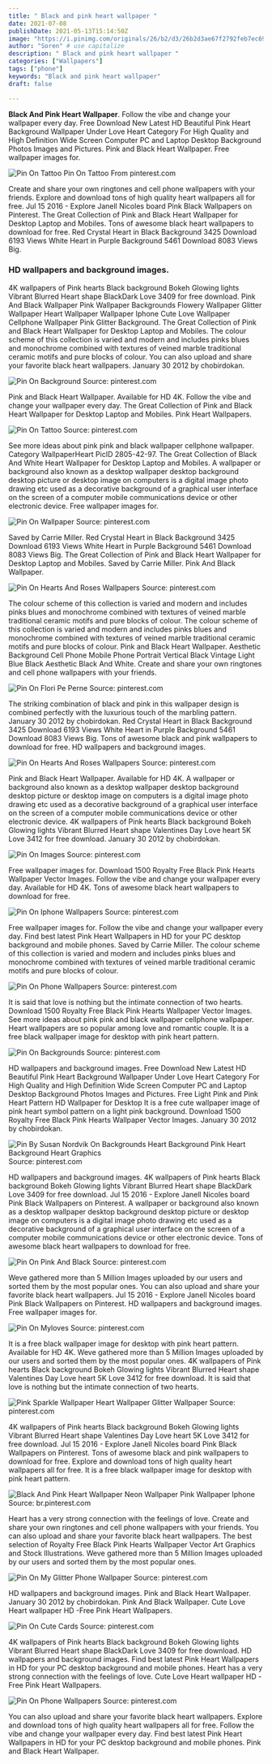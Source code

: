 ```yaml
---
title: " Black and pink heart wallpaper "
date: 2021-07-08
publishDate: 2021-05-13T15:14:50Z
image: "https://i.pinimg.com/originals/26/b2/d3/26b2d3ae67f2792feb7ec69a1e14c7ae.jpg"
author: "Soren" # use capitalize
description: " Black and pink heart wallpaper "
categories: ["Wallpapers"]
tags: ["phone"]
keywords: "Black and pink heart wallpaper"
draft: false

---
```



**Black And Pink Heart Wallpaper**. Follow the vibe and change your wallpaper every day. Free Download New Latest HD Beautiful Pink Heart Background Wallpaper Under Love Heart Category For High Quality and High Definition Wide Screen Computer PC and Laptop Desktop Background Photos Images and Pictures. Pink and Black Heart Wallpaper. Free wallpaper images for.

![Pin On Tattoo](https://i.pinimg.com/564x/59/ee/a5/59eea58ef26062a769974ae1d3d58be1.jpg "Pin On Tattoo")
Pin On Tattoo From pinterest.com


Create and share your own ringtones and cell phone wallpapers with your friends. Explore and download tons of high quality heart wallpapers all for free. Jul 15 2016 - Explore Janell Nicoles board Pink Black Wallpapers on Pinterest. The Great Collection of Pink and Black Heart Wallpaper for Desktop Laptop and Mobiles. Tons of awesome black heart wallpapers to download for free. Red Crystal Heart in Black Background 3425 Download 6193 Views White Heart in Purple Background 5461 Download 8083 Views Big.

### HD wallpapers and background images.

4K wallpapers of Pink hearts Black background Bokeh Glowing lights Vibrant Blurred Heart shape BlackDark Love 3409 for free download. Pink And Black Wallpaper Pink Wallpaper Backgrounds Flowery Wallpaper Glitter Wallpaper Heart Wallpaper Wallpaper Iphone Cute Love Wallpaper Cellphone Wallpaper Pink Glitter Background. The Great Collection of Pink and Black Heart Wallpaper for Desktop Laptop and Mobiles. The colour scheme of this collection is varied and modern and includes pinks blues and monochrome combined with textures of veined marble traditional ceramic motifs and pure blocks of colour. You can also upload and share your favorite black heart wallpapers. January 30 2012 by chobirdokan.


![Pin On Background](https://i.pinimg.com/564x/35/24/49/35244970ecd271ef16b54224b8f1c57f.jpg "Pin On Background")
Source: pinterest.com

Pink and Black Heart Wallpaper. Available for HD 4K. Follow the vibe and change your wallpaper every day. The Great Collection of Pink and Black Heart Wallpaper for Desktop Laptop and Mobiles. Pink Heart Wallpapers.

![Pin On Tattoo](https://i.pinimg.com/564x/59/ee/a5/59eea58ef26062a769974ae1d3d58be1.jpg "Pin On Tattoo")
Source: pinterest.com

See more ideas about pink pink and black wallpaper cellphone wallpaper. Category WallpaperHeart PicID 2805-42-97. The Great Collection of Black And White Heart Wallpaper for Desktop Laptop and Mobiles. A wallpaper or background also known as a desktop wallpaper desktop background desktop picture or desktop image on computers is a digital image photo drawing etc used as a decorative background of a graphical user interface on the screen of a computer mobile communications device or other electronic device. Free wallpaper images for.

![Pin On Wallpaper](https://i.pinimg.com/originals/49/6d/cd/496dcd850bbaf8fa3419ae64c33b8cb1.jpg "Pin On Wallpaper")
Source: pinterest.com

Saved by Carrie Miller. Red Crystal Heart in Black Background 3425 Download 6193 Views White Heart in Purple Background 5461 Download 8083 Views Big. The Great Collection of Pink and Black Heart Wallpaper for Desktop Laptop and Mobiles. Saved by Carrie Miller. Pink And Black Wallpaper.

![Pin On Hearts And Roses Wallpapers](https://i.pinimg.com/originals/50/c8/1b/50c81b3ee7c9aa8231ff4bdcd7ebeed5.jpg "Pin On Hearts And Roses Wallpapers")
Source: pinterest.com

The colour scheme of this collection is varied and modern and includes pinks blues and monochrome combined with textures of veined marble traditional ceramic motifs and pure blocks of colour. The colour scheme of this collection is varied and modern and includes pinks blues and monochrome combined with textures of veined marble traditional ceramic motifs and pure blocks of colour. Pink and Black Heart Wallpaper. Aesthetic Background Cell Phone Mobile Phone Portrait Vertical Black Vintage Light Blue Black Aesthetic Black And White. Create and share your own ringtones and cell phone wallpapers with your friends.

![Pin On Flori Pe Perne](https://i.pinimg.com/736x/71/ea/e5/71eae5e785e2a3c55adf85a412108a7a.jpg "Pin On Flori Pe Perne")
Source: pinterest.com

The striking combination of black and pink in this wallpaper design is combined perfectly with the luxurious touch of the marbling pattern. January 30 2012 by chobirdokan. Red Crystal Heart in Black Background 3425 Download 6193 Views White Heart in Purple Background 5461 Download 8083 Views Big. Tons of awesome black and pink wallpapers to download for free. HD wallpapers and background images.

![Pin On Hearts And Roses Wallpapers](https://i.pinimg.com/originals/96/76/83/967683944cea4fdd8f4482cceaf9accf.jpg "Pin On Hearts And Roses Wallpapers")
Source: pinterest.com

Pink and Black Heart Wallpaper. Available for HD 4K. A wallpaper or background also known as a desktop wallpaper desktop background desktop picture or desktop image on computers is a digital image photo drawing etc used as a decorative background of a graphical user interface on the screen of a computer mobile communications device or other electronic device. 4K wallpapers of Pink hearts Black background Bokeh Glowing lights Vibrant Blurred Heart shape Valentines Day Love heart 5K Love 3412 for free download. January 30 2012 by chobirdokan.

![Pin On Images](https://i.pinimg.com/564x/19/e8/87/19e887cc55675f0dff1f2b69bb884dc6.jpg "Pin On Images")
Source: pinterest.com

Free wallpaper images for. Download 1500 Royalty Free Black Pink Hearts Wallpaper Vector Images. Follow the vibe and change your wallpaper every day. Available for HD 4K. Tons of awesome black heart wallpapers to download for free.

![Pin On Iphone Wallpapers](https://i.pinimg.com/originals/3b/14/a2/3b14a29114863cf5b2be1ea5fdb409fc.jpg "Pin On Iphone Wallpapers")
Source: pinterest.com

Free wallpaper images for. Follow the vibe and change your wallpaper every day. Find best latest Pink Heart Wallpapers in HD for your PC desktop background and mobile phones. Saved by Carrie Miller. The colour scheme of this collection is varied and modern and includes pinks blues and monochrome combined with textures of veined marble traditional ceramic motifs and pure blocks of colour.

![Pin On Phone Wallpapers](https://i.pinimg.com/originals/d8/c7/d5/d8c7d5b7c2e9979b1bfe9ebd89119f3d.jpg "Pin On Phone Wallpapers")
Source: pinterest.com

It is said that love is nothing but the intimate connection of two hearts. Download 1500 Royalty Free Black Pink Hearts Wallpaper Vector Images. See more ideas about pink pink and black wallpaper cellphone wallpaper. Heart wallpapers are so popular among love and romantic couple. It is a free black wallpaper image for desktop with pink heart pattern.

![Pin On Backgrounds](https://i.pinimg.com/236x/a8/b8/19/a8b81961a5230d3359f69719f29653d4.jpg "Pin On Backgrounds")
Source: pinterest.com

HD wallpapers and background images. Free Download New Latest HD Beautiful Pink Heart Background Wallpaper Under Love Heart Category For High Quality and High Definition Wide Screen Computer PC and Laptop Desktop Background Photos Images and Pictures. Free Light Pink and Pink Heart Pattern HD Wallpaper for Desktop It is a free cute wallpaper image of pink heart symbol pattern on a light pink background. Download 1500 Royalty Free Black Pink Hearts Wallpaper Vector Images. January 30 2012 by chobirdokan.

![Pin By Susan Nordvik On Backgrounds Heart Background Pink Heart Background Heart Graphics](https://i.pinimg.com/originals/69/07/bd/6907bd70db595d8222dac84aab91b6a7.gif "Pin By Susan Nordvik On Backgrounds Heart Background Pink Heart Background Heart Graphics")
Source: pinterest.com

HD wallpapers and background images. 4K wallpapers of Pink hearts Black background Bokeh Glowing lights Vibrant Blurred Heart shape BlackDark Love 3409 for free download. Jul 15 2016 - Explore Janell Nicoles board Pink Black Wallpapers on Pinterest. A wallpaper or background also known as a desktop wallpaper desktop background desktop picture or desktop image on computers is a digital image photo drawing etc used as a decorative background of a graphical user interface on the screen of a computer mobile communications device or other electronic device. Tons of awesome black heart wallpapers to download for free.

![Pin On Pink And Black](https://i.pinimg.com/originals/ce/81/82/ce81823f18a8c70e2ce01220ec4ca85f.jpg "Pin On Pink And Black")
Source: pinterest.com

Weve gathered more than 5 Million Images uploaded by our users and sorted them by the most popular ones. You can also upload and share your favorite black heart wallpapers. Jul 15 2016 - Explore Janell Nicoles board Pink Black Wallpapers on Pinterest. HD wallpapers and background images. Free wallpaper images for.

![Pin On Myloves](https://i.pinimg.com/originals/e7/91/a9/e791a961e372a8ebc96639f3c6c1253f.jpg "Pin On Myloves")
Source: pinterest.com

It is a free black wallpaper image for desktop with pink heart pattern. Available for HD 4K. Weve gathered more than 5 Million Images uploaded by our users and sorted them by the most popular ones. 4K wallpapers of Pink hearts Black background Bokeh Glowing lights Vibrant Blurred Heart shape Valentines Day Love heart 5K Love 3412 for free download. It is said that love is nothing but the intimate connection of two hearts.

![Pink Sparkle Wallpaper Heart Wallpaper Glitter Wallpaper](https://i.pinimg.com/originals/02/78/e5/0278e5f244726207a6f9a52a67d60cb0.jpg "Pink Sparkle Wallpaper Heart Wallpaper Glitter Wallpaper")
Source: pinterest.com

4K wallpapers of Pink hearts Black background Bokeh Glowing lights Vibrant Blurred Heart shape Valentines Day Love heart 5K Love 3412 for free download. Jul 15 2016 - Explore Janell Nicoles board Pink Black Wallpapers on Pinterest. Tons of awesome black and pink wallpapers to download for free. Explore and download tons of high quality heart wallpapers all for free. It is a free black wallpaper image for desktop with pink heart pattern.

![Black And Pink Heart Wallpaper Neon Wallpaper Pink Wallpaper Iphone](https://i.pinimg.com/originals/02/73/51/02735163e0cced14d3c4e2b3e4eab88e.jpg "Black And Pink Heart Wallpaper Neon Wallpaper Pink Wallpaper Iphone")
Source: br.pinterest.com

Heart has a very strong connection with the feelings of love. Create and share your own ringtones and cell phone wallpapers with your friends. You can also upload and share your favorite black heart wallpapers. The best selection of Royalty Free Black Pink Hearts Wallpaper Vector Art Graphics and Stock Illustrations. Weve gathered more than 5 Million Images uploaded by our users and sorted them by the most popular ones.

![Pin On My Glitter Phone Wallpaper](https://i.pinimg.com/originals/2d/50/68/2d5068538df06ede1275776959c3d648.jpg "Pin On My Glitter Phone Wallpaper")
Source: pinterest.com

HD wallpapers and background images. Pink and Black Heart Wallpaper. January 30 2012 by chobirdokan. Pink And Black Wallpaper. Cute Love Heart wallpaper HD -Free Pink Heart Wallpapers.

![Pin On Cute Cards](https://i.pinimg.com/474x/7a/eb/69/7aeb699f6f6d4c717ae89f555186a6bf.jpg "Pin On Cute Cards")
Source: pinterest.com

4K wallpapers of Pink hearts Black background Bokeh Glowing lights Vibrant Blurred Heart shape BlackDark Love 3409 for free download. HD wallpapers and background images. Find best latest Pink Heart Wallpapers in HD for your PC desktop background and mobile phones. Heart has a very strong connection with the feelings of love. Cute Love Heart wallpaper HD -Free Pink Heart Wallpapers.

![Pin On Phone Wallpapers](https://i.pinimg.com/originals/26/b2/d3/26b2d3ae67f2792feb7ec69a1e14c7ae.jpg "Pin On Phone Wallpapers")
Source: pinterest.com

You can also upload and share your favorite black heart wallpapers. Explore and download tons of high quality heart wallpapers all for free. Follow the vibe and change your wallpaper every day. Find best latest Pink Heart Wallpapers in HD for your PC desktop background and mobile phones. Pink and Black Heart Wallpaper.

